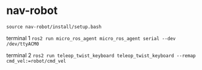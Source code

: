 # nav-robot

`source nav-robot/install/setup.bash`

terminal 1
`ros2 run micro_ros_agent micro_ros_agent serial --dev /dev/ttyACM0`

terminal 2
`ros2 run teleop_twist_keyboard teleop_twist_keyboard --remap cmd_vel:=robot/cmd_vel`
